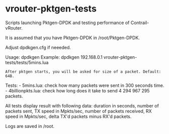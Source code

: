 # vrouter-pktgen-tests
Scripts launching Pktgen-DPDK and testing performance of Contrail-vRouter.

It is assumed that you have Pktgen-DPDK in /root/Pktgen-DPDK.

Adjust dpdkgen.cfg if neeeded.

Usage:
    dpdkgen <IP address of destination node> <path to testing script>
    Example: dpdkgen 192.168.0.1 vrouter-pktgen-tests/tests/5mins.lua

    After pktgen starts, you will be asked for size of a packet. Default: 64B.

Tests:
    - 5mins.lua: check how many packets were sent in 300 seconds time.
    - 4billionpkts.lua: check how long does it take to send 4 294 967 295
      packets.

All tests display result with following data:
    duration in seconds, number of packets sent, TX speed in Mpkts/sec,
    number of packets received, RX speed in Mpkts/sec, delta TX'd packets
    minus RX'd packets.

Logs are saved in /root.
